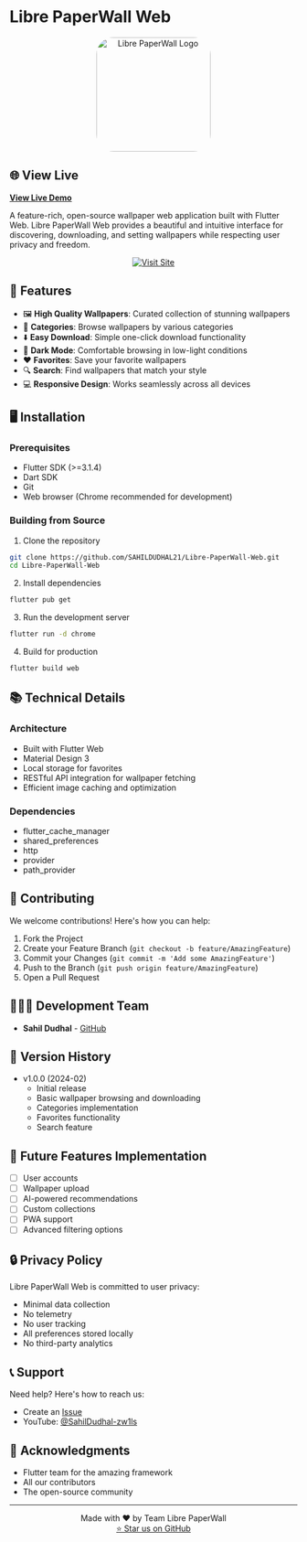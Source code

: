 # Libre PaperWall Web

<p align="center">
  <img src="assets/app_icon.png" alt="Libre PaperWall Logo" width="200" style="border-radius: 30px;"/>
</p>

## 🌐 View Live
**[View Live Demo](https://sahildudhal21.github.io/Libre-PaperWall-Web/)**

A feature-rich, open-source wallpaper web application built with Flutter Web. Libre PaperWall Web provides a beautiful and intuitive interface for discovering, downloading, and setting wallpapers while respecting user privacy and freedom.

<p align="center">
  <a href="https://sahildudhal21.github.io/Libre-PaperWall-Web" target="_blank">
    <img src="https://img.shields.io/badge/Visit%20Site-Live%20Demo-blue?style=for-the-badge" alt="Visit Site" />
  </a>
</p>

## 🚀 Features

- 🖼️ **High Quality Wallpapers**: Curated collection of stunning wallpapers
- 🎨 **Categories**: Browse wallpapers by various categories
- ⬇️ **Easy Download**: Simple one-click download functionality
- 🌙 **Dark Mode**: Comfortable browsing in low-light conditions
- ❤️ **Favorites**: Save your favorite wallpapers
- 🔍 **Search**: Find wallpapers that match your style
- 💻 **Responsive Design**: Works seamlessly across all devices

## 🖥️ Installation

### Prerequisites
- Flutter SDK (>=3.1.4)
- Dart SDK
- Git
- Web browser (Chrome recommended for development)

### Building from Source

1. Clone the repository
```bash
git clone https://github.com/SAHILDUDHAL21/Libre-PaperWall-Web.git
cd Libre-PaperWall-Web
```

2. Install dependencies
```bash
flutter pub get
```

3. Run the development server
```bash
flutter run -d chrome
```

4. Build for production
```bash
flutter build web
```

## 📚 Technical Details

### Architecture
- Built with Flutter Web
- Material Design 3
- Local storage for favorites
- RESTful API integration for wallpaper fetching
- Efficient image caching and optimization

### Dependencies
- flutter_cache_manager
- shared_preferences
- http
- provider
- path_provider

## 🤝 Contributing

We welcome contributions! Here's how you can help:

1. Fork the Project
2. Create your Feature Branch (`git checkout -b feature/AmazingFeature`)
3. Commit your Changes (`git commit -m 'Add some AmazingFeature'`)
4. Push to the Branch (`git push origin feature/AmazingFeature`)
5. Open a Pull Request

## 🧑‍🤝‍🧑 Development Team

- **Sahil Dudhal** - [GitHub](https://github.com/SAHILDUDHAL21)

## 📜 Version History

- v1.0.0 (2024-02)
  - Initial release
  - Basic wallpaper browsing and downloading
  - Categories implementation
  - Favorites functionality
  - Search feature

## 🔮 Future Features Implementation

- [ ] User accounts
- [ ] Wallpaper upload
- [ ] AI-powered recommendations
- [ ] Custom collections
- [ ] PWA support
- [ ] Advanced filtering options

## 🔒 Privacy Policy

Libre PaperWall Web is committed to user privacy:

- Minimal data collection
- No telemetry
- No user tracking
- All preferences stored locally
- No third-party analytics

## 📞 Support

Need help? Here's how to reach us:

- Create an [Issue](https://github.com/SAHILDUDHAL21/Libre-PaperWall-Web/issues)
- YouTube: [@SahilDudhal-zw1ls](https://youtube.com/@SahilDudhal-zw1ls)

## 🤝 Acknowledgments

- Flutter team for the amazing framework
- All our contributors
- The open-source community

---

<p align="center">
  Made with ❤️ by Team Libre PaperWall
  <br>
  <a href="https://github.com/SAHILDUDHAL21/Libre-PaperWall-Web/stargazers">⭐ Star us on GitHub</a>
</p>
